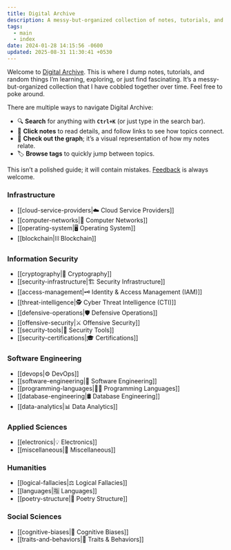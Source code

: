 ```yaml
---
title: Digital Archive
description: A messy-but-organized collection of notes, tutorials, and random things I’m learning, exploring, or just find fascinating.
tags:
  - main
  - index
date: 2024-01-28 14:15:56 -0600
updated: 2025-08-31 11:30:41 +0530
---
```


Welcome to [Digital Archive](https://notes.davidvarghese.net). This is where I dump notes, tutorials, and random things I’m learning, exploring, or just find fascinating. It’s a messy-but-organized collection that I have cobbled together over time. Feel free to poke around.

There are multiple ways to navigate Digital Archive:  
- 🔍 **Search** for anything with **`Ctrl+K`** (or just type in the search bar).  
- 📄 **Click notes** to read details, and follow links to see how topics connect.  
- 🌿 **Check out the graph**; it’s a visual representation of how my notes relate.  
- 🏷️ **Browse tags** to quickly jump between topics.  

This isn’t a polished guide; it will contain mistakes. [Feedback](https://github.com/dvdmtw98/notes/issues) is always welcome.  

### Infrastructure

* [[cloud-service-providers|☁️ Cloud Service Providers]]
* [[computer-networks|📶 Computer Networks]]
* [[operating-system|🖥️ Operating System]]
* [[blockchain|⛓️ Blockchain]]

### Information Security

* [[cryptography|🔐 Cryptography]]
* [[security-infrastructure|🏗️ Security Infrastructure]]
* [[access-management|🗝️ Identity & Access Management (IAM)]]
* [[threat-intelligence|🕵️ Cyber Threat Intelligence (CTI)]]
* [[defensive-operations|🛡️ Defensive Operations]]
* [[offensive-security|⚔️ Offensive Security]]
* [[security-tools|🧰 Security Tools]]
* [[security-certifications|🎓 Certifications]]

### Software Engineering

* [[devops|⚙️ DevOps]]
* [[software-engineering|💾 Software Engineering]]
* [[programming-languages|👨‍💻 Programming Languages]]
* [[database-engineering|🛢️ Database Engineering]]
* [[data-analytics|📊 Data Analytics]]

### Applied Sciences

* [[electronics|💡 Electronics]]
* [[miscellaneous|🎲 Miscellaneous]]

### Humanities

* [[logical-fallacies|⚖️ Logical Fallacies]]
* [[languages|🈯 Languages]]
* [[poetry-structure|📜 Poetry Structure]]

### Social Sciences

* [[cognitive-biases|🧠 Cognitive Biases]]
* [[traits-and-behaviors|🧬 Traits & Behaviors]]
